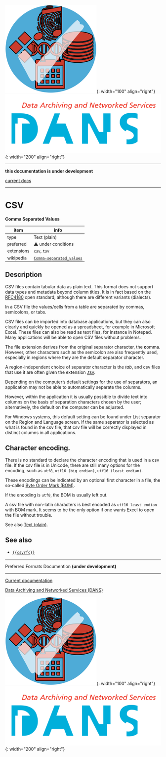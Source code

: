 ![img](../images/formats.png){: width="100" align="right"}
![img](../images/DANS.png){: width="200" align="right"}

---

**this documentation is under development**

[current docs]({{preferredFormats}})

---



# CSV

**Comma Separated Values**

item | info
--- | ---
type | Text (plain)
preferred | ⚠️ under conditions
extensions | [`csv`](../extensions/csv.md), [`tsv`](../extensions/tsv.md)
wikipedia | [`Comma-separated_values`]({{wikipedia}}/Comma-separated_values)

## Description

CSV files contain tabular data as plain text.
This format does not support data types and metadata beyond column titles. It is
in fact based on the
[RFC4180]({{csvrfc}})
open standard, although there are different
variants (dialects).

In a CSV file the values/cells from a table are separated
by commas, semicolons, or tabs.

CSV files can be imported into database applications, but they can
also clearly and quickly be opened as a spreadsheet, for example in Microsoft
Excel. These files can also be read as text files, for instance in Notepad.
Many applications will be able to open CSV files without problems.

The file extension derives from the original separator character, the **c**omma.
However, other characters such as the semicolon are also frequently used,
especially in regions where they are the default separator character.

A region-independent choice of separator character is the *tab*, and csv files
that use it are often given the extension [.tsv](../extensions/tsv.md).

Depending on
the computer’s default settings for the use of separators, an application may
not be able to automatically separate the columns.

However, within the application it is usually possible to divide text into columns
on the basis of separation characters chosen by the user;
alternatively, the default on the computer can be adjusted.

For Windows systems, this default
setting can be found under List separator on the Region and Language screen. If
the same separator is selected as what is found in the csv file,
that csv file will be correctly displayed in distinct columns in all applications.

## Character encoding.

There is no standard to declare the character encoding that is used in a csv
file.
If the csv file is in Unicode, there are still many options for the encoding,
such as `utf8`, `utf16 (big endian)`, `utf16 (least endian)`.

These encodings can be indicated by an optional first character in a file,
the so-called
[Byte Order Mark (BOM)]({{wikipedia}}/Byte_order_mark).

If the encoding is `utf8`, the BOM is usually left out.

A csv file with non-latin characters is best encoded as `utf16 least endian`
with BOM mark. It seems to be the only option if one wants Excel to open the
file without trouble.

See also [Text (plain)](../dataTypes/textPlain.md).


## See also
*   [`{{csvrfc}}`]({{csvrfc}})




---

Preferred Formats Documention **(under development)**

---

[Current documentation]({{preferredFormats}})

[Data Archiving and Networked Services (DANS)]({{dans}})

![img](../images/formats.png){: width="100" align="right"}
![img](../images/DANS.png){: width="200" align="right"}

